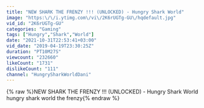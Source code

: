 ```yaml
---
title: "NEW SHARK THE FRENZY !!! (UNLOCKED) - Hungry Shark World"
image: "https:\/\/i.ytimg.com\/vi\/2K6rUGTg-GU\/hqdefault.jpg"
vid_id: "2K6rUGTg-GU"
categories: "Gaming"
tags: ["Hungry","Shark","World"]
date: "2021-10-31T22:53:41+03:00"
vid_date: "2019-04-19T23:30:25Z"
duration: "PT10M27S"
viewcount: "232660"
likeCount: "1731"
dislikeCount: "111"
channel: "HungrySharkWorldDani"
---
```

{% raw %}NEW SHARK THE FRENZY !!! (UNLOCKED) - Hungry Shark World<br />hungry shark world the frenzy{% endraw %}
